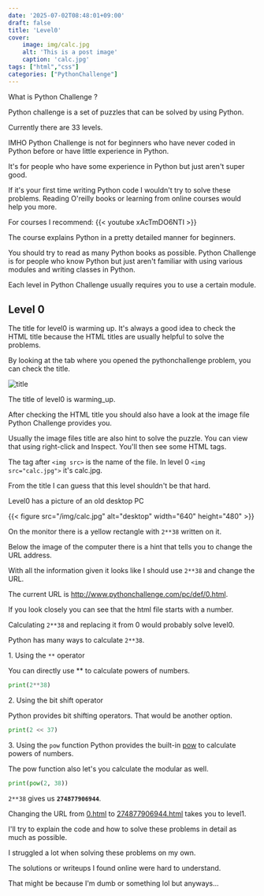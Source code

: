```yaml
---
date: '2025-07-02T08:48:01+09:00'
draft: false
title: 'Level0'
cover: 
    image: img/calc.jpg
    alt: 'This is a post image'
    caption: 'calc.jpg'
tags: ["html","css"]
categories: ["PythonChallenge"]
---
```


What is Python Challenge ?

Python challenge is a set of puzzles that can be solved by using Python.

Currently there are 33 levels.

IMHO Python Challenge is not for beginners who have never coded in Python before or have little experience in Python.

It's for people who have some experience in Python but just aren't super good.

If it's your first time writing Python code I wouldn't try to solve these problems.
Reading O'reilly books or learning from online courses would help you more.

For courses I recommend:
{{< youtube xAcTmDO6NTI >}}

The course explains Python in a pretty detailed manner for beginners.


You should try to read as many Python books as possible. Python Challenge is for people who know Python but just aren't familiar with using various modules and writing classes in Python.

Each level in Python Challenge usually requires you to use a certain module.

## Level 0

The title for level0 is warming up.
It's always a good idea to check the HTML title because the HTML titles are usually helpful to solve the problems.

By looking at the tab where you opened the pythonchallenge problem, you can check the title.

![title](/img/pythonchallenge/level0/warming_up.png)

The title of level0 is warming_up.

After checking the HTML title you should also have a look at the image file Python Challenge provides you.

Usually the image files title are also hint to solve the puzzle. You can view that using right-click and Inspect.
You'll then see some HTML tags.

The tag after `<img src>` is the name of the file.
In level 0 `<img src="calc.jpg">` it's calc.jpg.

From the title I can guess that this level shouldn't be that hard.

Level0 has a picture of an old desktop PC 

{{< figure src="/img/calc.jpg" alt="desktop" width="640" height="480" >}}


On the monitor there is a yellow rectangle with `2**38` written on it.


Below the image of the computer there is a hint that tells you to change the URL address.


With all the information given it looks like I should use `2**38` and change the URL.


The current URL is http://www.pythonchallenge.com/pc/def/0.html.


If you look closely you can see that the html file starts with a number.


Calculating `2**38` and replacing it from 0 would probably solve level0.


Python has many ways to calculate `2**38`.


1\. Using the `**` operator

You can directly use \*\* to calculate powers of numbers.

```python
print(2**38)
```


2\. Using the bit shift operator


Python provides bit shifting operators. That would be another option.


```python
print(2 << 37)
```


3\. Using the `pow` function
Python provides the built-in [pow](https://docs.python.org/3/library/functions.html#pow) to calculate powers of numbers.


The pow function also let's you calculate the modular as well.


```python
print(pow(2, 38))
```


`2**38` gives us **`274877906944`**.


Changing the URL from [0.html](http://www.pythonchallenge.com/pc/def/0.html) to [274877906944.html](http://www.pythonchallenge.com/pc/def/0.html) takes you to level1.


I'll try to explain the code and how to solve these problems in detail as much as possible.


I struggled a lot when solving these problems on my own.


The solutions or writeups I found online were hard to understand.


That might be because I'm dumb or something lol but anyways...